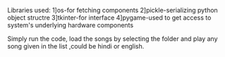 Libraries used:
1]os-for fetching components
2]pickle-serializing python object structre
3]tkinter-for interface
4]pygame-used to get access to system's underlying hardware components

Simply run the code, load the songs by selecting the folder and play any song given in the list ,could be hindi or english.